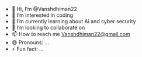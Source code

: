 - 👋 Hi, I’m @Vanshdhiman22
- 👀 I’m interested in coding
- 🌱 I’m currently learning about Ai and cyber security
- 💞️ I’m looking to collaborate on 
- 📫 How to reach me Vanshdhiman22@gmail.com
- 😄 Pronouns: ...
- ⚡ Fun fact: ...

<!---
Vanshdhiman22/Vanshdhiman22 is a ✨ special ✨ repository because its `README.md` (this file) appears on your GitHub profile.
You can click the Preview link to take a look at your changes.
--->
